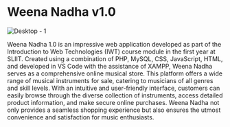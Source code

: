 
# Weena Nadha v1.0

![Desktop - 1](https://github.com/moshdev2213/WeenaNadha_V1.0/assets/103739510/bc41f11f-7729-4cd4-a828-5774441ded52)


Weena Nadha 1.0 is an impressive web application developed as part of the Introduction to Web Technologies (IWT) course module in the first year at SLIIT. Created using a combination of PHP, MySQL, CSS, JavaScript, HTML, and developed in VS Code with the assistance of XAMPP, Weena Nadha serves as a comprehensive online musical store. This platform offers a wide range of musical instruments for sale, catering to musicians of all genres and skill levels. With an intuitive and user-friendly interface, customers can easily browse through the diverse collection of instruments, access detailed product information, and make secure online purchases. Weena Nadha not only provides a seamless shopping experience but also ensures the utmost convenience and satisfaction for music enthusiasts.
